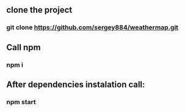 ## clone the project
### git clone https://github.com/sergey884/weathermap.git

## Call npm
### npm i

## After dependencies instalation call:
### npm start
